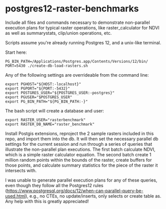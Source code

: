 # postgres12-raster-benchmarks

Include all files and commands necessary to demonstrate non-parallel execution plans for typical raster operations, like raster_calculator for NDVI as well as summarystats, clip/union operations, etc. 

Scripts assume you're already running Postgres 12, and a unix-like terminal. 

Start here:
```
PG_BIN_PATH=/Applications/Postgres.app/Contents/Versions/12/bin/ PORT=5430 ./create-db-load-rasters.sh 
```

Any of the following settings are overrideable from the command line:
```
export PGHOST="${HOST:-localhost}"
export PGPORT="${PORT:-5432}"
export POSTGRES_USER="${POSTGRES_USER:-postgres}"
export PGUSER="$POSTGRES_USER"
export PG_BIN_PATH="${PG_BIN_PATH:-}"
```

The bash script will create a database and user:
```
export RASTER_USER="rasterbenchmark"
export RASTER_DB_NAME="raster_benchmark"
```

Install Postgis extensions, reproject the 2 sample rasters included in this repo, and import them into the db. It will then set the necessary parallel db settings for the current session and run through a series of queries that illustrate the non-parallel plan executions. The first batch calculate NDVI, which is a simple raster calculator equation. The second batch create 1 million random points within the bounds of the raster, create buffers for those points, and calculate summary statistics for the piece of the raster it intersects with. 

I was unable to generate parallel execution plans for any of these queries, even though they follow all the Postgres12 rules (https://www.postgresql.org/docs/12/when-can-parallel-query-be-used.html), e.g., no CTEs, no update/inserts, only selects or create table as. Any help with this is greatly appreciated!

